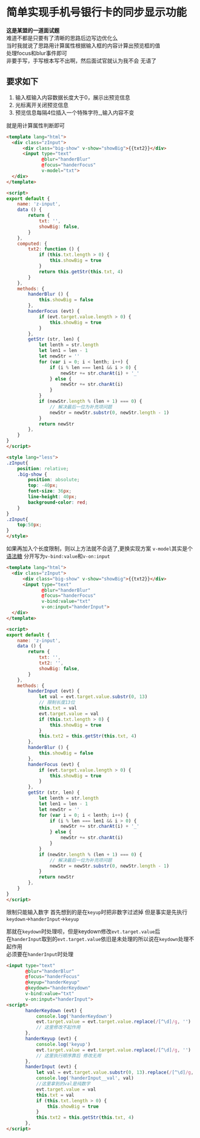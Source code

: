 # 简单实现手机号银行卡的同步显示功能  
**这是某盟的一道面试题**  
难道不都是只要有了清晰的思路后边写边优化么  
当时我就说了思路用计算属性根据输入框的内容计算出预览框的值  
处理focus和blur事件即可  
非要手写，手写根本写不出啊，然后面试官就认为我不会 无语了   
 
## 要求如下
1. 输入框输入内容数据长度大于0，展示出预览信息
2. 光标离开关闭预览信息
3. 预览信息每隔4位插入一个特殊字符_,输入内容不变

就是用计算属性判断即可
```html
<template lang="html">
  <div class="zInput">
      <div class="big-show" v-show="showBig">{{txt2}}</div>
      <input type="text"
             @blur="handerBlur"
             @focus="handerFocus"
             v-model="txt">
  </div>
</template>

<script>
export default {
    name: 'z-input',
    data () {
        return {
            txt: '',
            showBig: false,
        }
    },
    computed: {
        txt2: function () {
            if (this.txt.length > 0) {
                this.showBig = true
            }
            return this.getStr(this.txt, 4)
        }
    },
    methods: {
        handerBlur () {
            this.showBig = false
        },
        handerFocus (evt) {
            if (evt.target.value.length > 0) {
                this.showBig = true
            }
        },
        getStr (str, len) {
            let lenth = str.length
            let len1 = len - 1
            let newStr = ''
            for (var i = 0; i < lenth; i++) {
                if (i % len === len1 && i > 0) {
                    newStr += str.charAt(i) + '_'
                } else {
                    newStr += str.charAt(i)
                }
            }
            if (newStr.length % (len + 1) === 0) {
                // 解决最后一位为补充项问题
                newStr = newStr.substr(0, newStr.length - 1)
            }
            return newStr
        },
    }
}
</script>

<style lang="less">
.zInput{
    position: relative;
    .big-show {
        position: absolute;
        top: -40px;
        font-size: 36px;
        line-height: 40px;
        background-color: red;
    }
}
.zInput{
    top:50px;
}
</style>
```

如果再加入个长度限制，则以上方法就不合适了,更换实现方案
`v-model`其实是个[语法糖](https://cn.vuejs.org/v2/guide/components.html#%E4%BD%BF%E7%94%A8%E8%87%AA%E5%AE%9A%E4%B9%89%E4%BA%8B%E4%BB%B6%E7%9A%84%E8%A1%A8%E5%8D%95%E8%BE%93%E5%85%A5%E7%BB%84%E4%BB%B6)
分开写为`v-bind:value`和`v-on:input`
```html
<template lang="html">
  <div class="zInput">
      <div class="big-show" v-show="showBig">{{txt2}}</div>
      <input type="text"
             @blur="handerBlur"
             @focus="handerFocus"
             v-bind:value="txt"
             v-on:input="handerInput">
  </div>
</template>

<script>
export default {
    name: 'z-input',
    data () {
        return {
            txt: '',
            txt2: '',
            showBig: false,
        }
    },
    methods: {
        handerInput (evt) {
            let val = evt.target.value.substr(0, 13)
            // 限制长度13位
            this.txt = val
            evt.target.value = val
            if (this.txt.length > 0) {
                this.showBig = true
            }
            this.txt2 = this.getStr(this.txt, 4)
        },
        handerBlur () {
            this.showBig = false
        },
        handerFocus (evt) {
            if (evt.target.value.length > 0) {
                this.showBig = true
            }
        },
        getStr (str, len) {
            let lenth = str.length
            let len1 = len - 1
            let newStr = ''
            for (var i = 0; i < lenth; i++) {
                if (i % len === len1 && i > 0) {
                    newStr += str.charAt(i) + '_'
                } else {
                    newStr += str.charAt(i)
                }
            }
            if (newStr.length % (len + 1) === 0) {
                // 解决最后一位为补充项问题
                newStr = newStr.substr(0, newStr.length - 1)
            }
            return newStr
        },
    }
}
</script>
```
限制只能输入数字 
首先想到的是在`keyup`时把非数字过滤掉
但是事实是先执行`keydown`->`handerInput`->`keyup`

那就在`keydown`时处理呗，但是keydown修改`evt.target.value`后  
在`handerInput`取到的`evt.target.value`依旧是未处理的所以说在`keydown`处理不起作用  
必须要在`handerInput`时处理
```html
<input type="text"
       @blur="handerBlur"
       @focus="handerFocus"
       @keyup="handerKeyup"
       @keydown="handerKeydown"
       v-bind:value="txt"
       v-on:input="handerInput">
<script>
       handerKeydown (evt) {
           console.log('handerKeydown')
           evt.target.value = evt.target.value.replace(/[^\d]/g, '')
           // 这里修改不起作用
       },
       handerKeyup (evt) {
           console.log('keyup')
           evt.target.value = evt.target.value.replace(/[^\d]/g, '')
           // 这里执行顺序靠后 修改无用
       },
       handerInput (evt) {
           let val = evt.target.value.substr(0, 13).replace(/[^\d]/g, '')
           console.log('handerInput__val', val)
           //这里拿到的val是纯数字
           evt.target.value = val
           this.txt = val
           if (this.txt.length > 0) {
               this.showBig = true
           }
           this.txt2 = this.getStr(this.txt, 4)
       },
</script>

```
